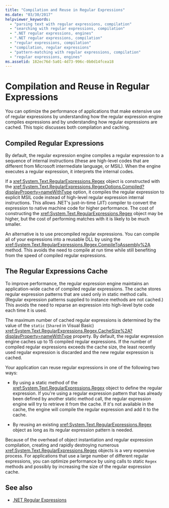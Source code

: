 ```yaml
---
title: "Compilation and Reuse in Regular Expressions"
ms.date: "03/30/2017"
helpviewer_keywords: 
  - "parsing text with regular expressions, compilation"
  - "searching with regular expressions, compilation"
  - ".NET regular expressions, engines"
  - ".NET regular expressions, compilation"
  - "regular expressions, compilation"
  - "compilation, regular expressions"
  - "pattern-matching with regular expressions, compilation"
  - "regular expressions, engines"
ms.assetid: 182ec76d-5a01-4d73-996c-0b0d14fcea18
---
```

# Compilation and Reuse in Regular Expressions
You can optimize the performance of applications that make extensive use of regular expressions by understanding how the regular expression engine compiles expressions and by understanding how regular expressions are cached. This topic discusses both compilation and caching.  
  
## Compiled Regular Expressions  
 By default, the regular expression engine compiles a regular expression to a sequence of internal instructions (these are high-level codes that are different from Microsoft intermediate language, or MSIL). When the engine executes a regular expression, it interprets the internal codes.  
  
 If a <xref:System.Text.RegularExpressions.Regex> object is constructed with the <xref:System.Text.RegularExpressions.RegexOptions.Compiled?displayProperty=nameWithType> option, it compiles the regular expression to explicit MSIL code instead of high-level regular expression internal instructions. This allows .NET's just-in-time (JIT) compiler to convert the expression to native machine code for higher performance.  The cost of constructing the <xref:System.Text.RegularExpressions.Regex> object may be higher, but the cost of performing matches with it is likely to be much smaller.

 An alternative is to use precompiled regular expressions. You can compile all of your expressions into a reusable DLL by using the <xref:System.Text.RegularExpressions.Regex.CompileToAssembly%2A> method. This avoids the need to compile at run time while still benefiting from the speed of compiled regular expressions.  
  
## The Regular Expressions Cache  
 To improve performance, the regular expression engine maintains an application-wide cache of compiled regular expressions. The cache stores regular expression patterns that are used only in static method calls. (Regular expression patterns supplied to instance methods are not cached.) This avoids the need to reparse an expression into high-level byte code each time it is used.  
  
 The maximum number of cached regular expressions is determined by the value of the `static` (`Shared` in Visual Basic) <xref:System.Text.RegularExpressions.Regex.CacheSize%2A?displayProperty=nameWithType> property. By default, the regular expression engine caches up to 15 compiled regular expressions. If the number of compiled regular expressions exceeds the cache size, the least recently used regular expression is discarded and the new regular expression is cached.  
  
 Your application can reuse regular expressions in one of the following two ways:  
  
- By using a static method of the <xref:System.Text.RegularExpressions.Regex> object to define the regular expression. If you're using a regular expression pattern that has already been defined by another static method call, the regular expression engine will try to retrieve it from the cache. If it's not available in the cache, the engine will compile the regular expression and add it to the cache.
  
- By reusing an existing <xref:System.Text.RegularExpressions.Regex> object as long as its regular expression pattern is needed.  
  
 Because of the overhead of object instantiation and regular expression compilation, creating and rapidly destroying numerous <xref:System.Text.RegularExpressions.Regex> objects is a very expensive process. For applications that use a large number of different regular expressions, you can optimize performance by using calls to static `Regex` methods and possibly by increasing the size of the regular expression cache.  
  
## See also

- [.NET Regular Expressions](regular-expressions.md)
